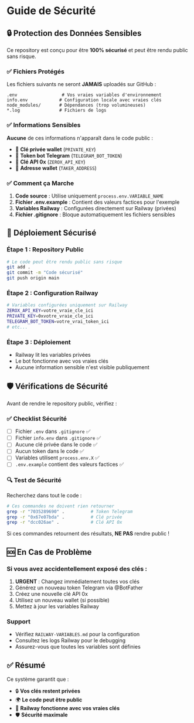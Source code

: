 # Guide de Sécurité

## 🔒 Protection des Données Sensibles

Ce repository est conçu pour être **100% sécurisé** et peut être rendu public sans risque.

### ✅ Fichiers Protégés

Les fichiers suivants ne seront **JAMAIS** uploadés sur GitHub :

```
.env                 # Vos vraies variables d'environnement
info.env            # Configuration locale avec vraies clés
node_modules/       # Dépendances (trop volumineuses)
*.log               # Fichiers de logs
```

### ✅ Informations Sensibles

**Aucune** de ces informations n'apparaît dans le code public :

- 🔑 **Clé privée wallet** (`PRIVATE_KEY`)
- 🤖 **Token bot Telegram** (`TELEGRAM_BOT_TOKEN`)
- 🔐 **Clé API 0x** (`ZEROX_API_KEY`)
- 💼 **Adresse wallet** (`TAKER_ADDRESS`)

### ✅ Comment ça Marche

1. **Code source** : Utilise uniquement `process.env.VARIABLE_NAME`
2. **Fichier .env.example** : Contient des valeurs factices pour l'exemple
3. **Variables Railway** : Configurées directement sur Railway (privées)
4. **Fichier .gitignore** : Bloque automatiquement les fichiers sensibles

## 🚀 Déploiement Sécurisé

### Étape 1 : Repository Public
```bash
# Le code peut être rendu public sans risque
git add .
git commit -m "Code sécurisé"
git push origin main
```

### Étape 2 : Configuration Railway
```bash
# Variables configurées uniquement sur Railway
ZEROX_API_KEY=votre_vraie_cle_ici
PRIVATE_KEY=0xvotre_vraie_cle_ici
TELEGRAM_BOT_TOKEN=votre_vrai_token_ici
# etc...
```

### Étape 3 : Déploiement
- Railway lit les variables privées
- Le bot fonctionne avec vos vraies clés
- Aucune information sensible n'est visible publiquement

## 🛡️ Vérifications de Sécurité

Avant de rendre le repository public, vérifiez :

### ✅ Checklist Sécurité

- [ ] Fichier `.env` dans `.gitignore` ✅
- [ ] Fichier `info.env` dans `.gitignore` ✅
- [ ] Aucune clé privée dans le code ✅
- [ ] Aucun token dans le code ✅
- [ ] Variables utilisent `process.env.X` ✅
- [ ] `.env.example` contient des valeurs factices ✅

### 🔍 Test de Sécurité

Recherchez dans tout le code :
```bash
# Ces commandes ne doivent rien retourner
grep -r "7035289690" .          # Token Telegram
grep -r "0x67e07bda" .          # Clé privée
grep -r "dcc026ae" .            # Clé API 0x
```

Si ces commandes retournent des résultats, **NE PAS** rendre public !

## 🆘 En Cas de Problème

### Si vous avez accidentellement exposé des clés :

1. **URGENT** : Changez immédiatement toutes vos clés
2. Générez un nouveau token Telegram via @BotFather
3. Créez une nouvelle clé API 0x
4. Utilisez un nouveau wallet (si possible)
5. Mettez à jour les variables Railway

### Support

- Vérifiez `RAILWAY-VARIABLES.md` pour la configuration
- Consultez les logs Railway pour le debugging
- Assurez-vous que toutes les variables sont définies

## ✅ Résumé

Ce système garantit que :
- 🔒 **Vos clés restent privées**
- 🌍 **Le code peut être public**
- 🚀 **Railway fonctionne avec vos vraies clés**
- 🛡️ **Sécurité maximale** 